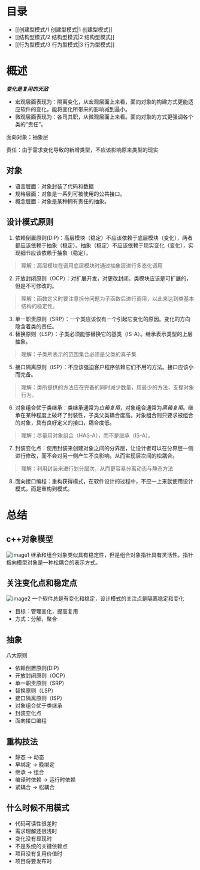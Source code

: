 # 目录

- [[创建型模式/1 创建型模式|1 创建型模式]]
- [[结构型模式/2 结构型模式|2 结构型模式]]
- [[行为型模式/3 行为型模式|3 行为型模式]]

# 概述

***变化是复用的天敌***

- 宏观层面表现为：隔离变化，从宏观层面上来看，面向对象的构建方式更能适应软件的变化，能将变化所带来的影响减到最小。
- 微观层面表现为：各司其职，从微观层面上来看。面向对象的方式更强调各个类的“责任”。

面向对象：抽象层

责任：由于需求变化导致的新增类型，不应该影响原来类型的现实

## 对象

- 语言层面：对象封装了代码和数据
- 规格层面：对象是一系列可被使用的公共接口。
- 概念层面：对象是某种拥有责任的抽象。

## 设计模式原则

1. 依赖倒置原则(DIP)：高层模块（稳定）不应该依赖于底层模块（变化），两者都应该依赖于抽象（稳定）。抽象（稳定）不应该依赖于现实变化（变化），实现细节应该依赖于抽象（稳定）。

> 理解：高层模块在调用底层模块时通过抽象层进行多态化调用

2. 开放封闭原则（OCP）：对扩展开发，对更改封闭。类模块应该是可扩展的，但是不可修改的。

> 理解：函数定义时要注意拆分问题为子函数后进行调用，以此来达到类基本结构的稳定性。

3. 单一职责原则（SRP）：一个类应该仅有一个引起它变化的原因。变化的方向隐含着类的责任。
4. 替换原则（LSP）：子类必须能够替换它的基类（IS-A）。继承表示类型的上层抽象。

> 理解：子类所表示的范围集合必须是父类的真子集

5. 接口隔离原则（ISP）：不应该强迫客户程序依赖它们不用的方法。接口应该小而完备。

> 理解：类所提供的方法应在完备的同时减少数量，用最少的方法，支撑对象行为。

6. 对象组合优于类继承：类继承通常为*白箱复用*，对象组合通常为*黑箱复用*。继承在某种程度上破坏了封装性，子类父类耦合度高。对象组合则只要求被组合的对象，具有良好定义的接口，耦合度低。

> 理解：尽量用对象组合（HAS-A），而不是继承（IS-A）。

7. 封装变化点：使用封装来创建对象之间的分界层，让设计者可以在分界层一侧进行修改，而不会对另一侧产生不良影响，从而实现层次间的松耦合。

> 理解：利用封装来进行划分层次，从而更容易分离动态与静态方法

8. 面向接口编程：重构获得模式，在软件设计的过程中，不应一上来就使用设计模式，而是重构到模式。

# 总结

## c++对象模型

![image1](../../_resources/7cb1d8128bfd4ad9b59665862f356dcb.png)
继承和组合对象类似具有稳定性，但是组合对象指针具有灵活性。指针指向模型对象是一种松耦合的表示方式。

## 关注变化点和稳定点

![image2](../../_resources/e5a5dbe862964cc2bc81f5b01c6e9d52.png)
一个软件总是有变化和稳定，设计模式的关注点是隔离稳定和变化

- 目标：管理变化，提高复用
- 方式：分解，聚合

## 抽象

八大原则

- 依赖倒置原则(DIP)
- 开放封闭原则（OCP）
- 单一职责原则（SRP）
- 替换原则（LSP）
- 接口隔离原则（ISP）
- 对象组合优于类继承
- 封装变化点
- 面向接口编程

## 重构技法

- 静态 -> 动态
- 早绑定 -> 晚绑定
- 继承 -> 组合
- 编译时依赖 -> 运行时依赖
- 紧耦合 -> 松耦合

## 什么时候不用模式

- 代码可读性很差时
- 需求理解还很浅时
- 变化没有显现时
- 不是系统的关键依赖点
- 项目没有复用价值时
- 项目将要发布时
